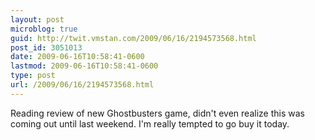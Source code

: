 ```yaml
---
layout: post
microblog: true
guid: http://twit.vmstan.com/2009/06/16/2194573568.html
post_id: 3051013
date: 2009-06-16T10:58:41-0600
lastmod: 2009-06-16T10:58:41-0600
type: post
url: /2009/06/16/2194573568.html
---
```

Reading review of new Ghostbusters game, didn't even realize this was coming out until last weekend. I'm really tempted to go buy it today.
